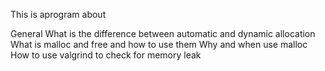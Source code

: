 This is aprogram about 

General
What is the difference between automatic and dynamic allocation
What is malloc and free and how to use them
Why and when use malloc
How to use valgrind to check for memory leak
